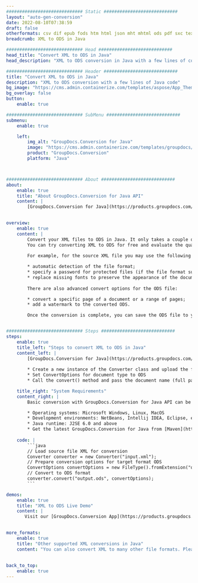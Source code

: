 ```yaml
---
############################# Static ############################
layout: "auto-gen-conversion"
date: 2022-08-10T07:38:59
draft: false
otherformats: csv dif epub fods htm html json mht mhtml ods pdf sxc tex tsv xlam xls xlsb xlsm xlsx xlt xltm xltx xml xps
breadcrumb: XML to ODS in Java

############################# Head ############################
head_title: "Convert XML to ODS in Java"
head_description: "XML to ODS conversion in Java with a few lines of code. Convert over 160 file formats using the GroupDocs document conversion API for Java"

############################# Header ############################
title: "Convert XML to ODS in Java"
description: "XML to ODS conversion with a few lines of Java code"
bg_image: "https://cms.admin.containerize.com/templates/aspose/App_Themes/V3/images/bg/header1.png"
bg_overlay: false
button:
    enable: true

############################# SubMenu ############################
submenu:
    enable: true

    left:
        img_alt: "GroupDocs.Conversion for Java"
        image: "https://cms.admin.containerize.com/templates/groupdocs/images/product-logos/90x90-noborder/groupdocs-conversion-java.png"
        product: "GroupDocs.Conversion"
        platform: "Java"



############################# About ############################
about:
    enable: true
    title: "About GroupDocs.Conversion for Java API"
    content: |
        [GroupDocs.Conversion for Java](https://products.groupdocs.com/conversion/java/) is an advanced file format conversion API for converting between popular image and document formats such as Microsoft Office, OpenDocument, PDF, HTML, email, CAD. and much more with just a few lines of code. The native API automatically detects the formats of the original documents and offers many options for customizing the converted documents. Along with the function of extracting information from a document, it also supports caching of the conversion results to the local disk by default. However, any type of cache storage can be supported by implementing the appropriate interfaces - Amazon S3, Dropbox, Google Drive, Windows Azure, Reddis, or any others.
    

overview:
    enable: true
    content: |
        Convert your XML files to ODS in Java. It only takes a couple of lines of Java code on any platform of your choice, such as Windows, Linux, macOS.
        You can try converting XML to ODS for free and evaluate the quality of the conversion results. Along with simple file conversion scripts, you can try more sophisticated options for loading the XML source file and storing the ODS output. 
        
        For example, for the source XML file you may use the following load options:

        * automatic detection of the file format;
        * specify a password for protected files (if the file format supports it);
        * replace missing fonts to preserve the appearance of the document.
        
        There are also advanced convert options for the ODS file:

        * convert a specific page of a document or a range of pages;
        * add a watermark to the converted ODS.

        Once the conversion is complete, you can save the ODS file to your local file path or to any third party storage such as FTP, Amazon S3, Google Drive, Dropbox etc. Please note - to convert XML to ODS, you do not need to install any additional software, such as MS Office, Open Office, Adobe Acrobat Reader etc.


############################# Steps ############################
steps:
    enable: true
    title_left: "Steps to convert XML to ODS in Java"
    content_left: |
        [GroupDocs.Conversion for Java](https://products.groupdocs.com/conversion/java/) allows developers to easily convert XML file to ODS with a few lines of code.
        
        * Create a new instance of the Converter class and upload the file XML with the full path
        * Set ConvertOptions for document type to ODS
        * Call the convert() method and pass the document name (full path) and format (ODS) as a parameter

    title_right: "System Requirements"
    content_right: |
        Basic conversion with GroupDocs.Conversion for Java API can be done with just a few lines of code. Our APIs are supported on all major platforms and operating systems. Before executing the code below, make sure you have the following prerequisites installed on your system.

        * Operating systems: Microsoft Windows, Linux, MacOS
        * Development environments: NetBeans, Intellij IDEA, Eclipse, etc.
        * Java runtime: J2SE 6.0 and above
        * Get the latest GroupDocs.Conversion for Java from [Maven](https://repository.groupdocs.com/webapp/#/artifacts/browse/tree/General/repo/com/groupdocs/groupdocs-conversion)
         
    code: |
        ```java    
        // Load source file XML for conversion
        Converter converter = new Converter("input.xml");
        // Prepare conversion options for target format ODS
        ConvertOptions convertOptions = new FileType().fromExtension("ods").getConvertOptions();
        // Convert to ODS format
        converter.convert("output.ods", convertOptions);
        ```

demos:
    enable: true
    title: "XML to ODS Live Demo"
    content: |
       Visit our [GroupDocs.Conversion App](https://products.groupdocs.app/conversion/family) website and try XML to ODS conversion now. The free demo has the following benefits
          

more_formats:
    enable: true
    title: "Other supported XML conversions in Java"
    content: "You can also convert XML to many other file formats. Please see the list below."
       
       
back_to_top:
    enable: true
---
```


